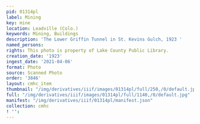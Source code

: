 ```yaml
---
pid: 01314pl
label: Mining
key: mine
location: Leadville (Colo.)
keywords: Mining, Buildings
description: 'The Lower Griffin Tunnel in St. Kevins Gulch, 1923 '
named_persons: 
rights: This photo is property of Lake County Public Library.
creation_date: '1923'
ingest_date: '2021-04-06'
format: Photo
source: Scanned Photo
order: '3846'
layout: cmhc_item
thumbnail: "/img/derivatives/iiif/images/01314pl/full/250,/0/default.jpg"
full: "/img/derivatives/iiif/images/01314pl/full/1140,/0/default.jpg"
manifest: "/img/derivatives/iiif/01314pl/manifest.json"
collection: cmhc
! '': 
---
```

